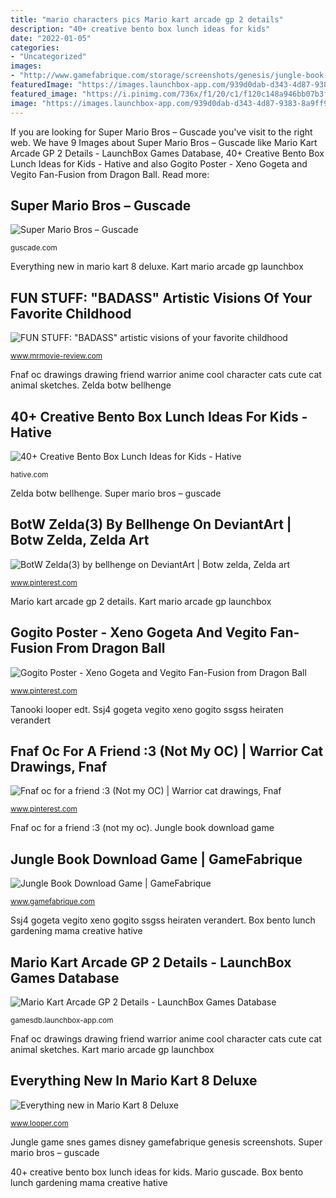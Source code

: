 ```yaml
---
title: "mario characters pics Mario kart arcade gp 2 details"
description: "40+ creative bento box lunch ideas for kids"
date: "2022-01-05"
categories:
- "Uncategorized"
images:
- "http://www.gamefabrique.com/storage/screenshots/genesis/jungle-book-04.png"
featuredImage: "https://images.launchbox-app.com/939d0dab-d343-4d87-9383-8a9ff955c044.png"
featured_image: "https://i.pinimg.com/736x/f1/20/c1/f120c148a946bb07b3fde7849f8b998a.jpg"
image: "https://images.launchbox-app.com/939d0dab-d343-4d87-9383-8a9ff955c044.png"
---
```


If you are looking for Super Mario Bros – Guscade you've visit to the right web. We have 9 Images about Super Mario Bros – Guscade like Mario Kart Arcade GP 2 Details - LaunchBox Games Database, 40+ Creative Bento Box Lunch Ideas for Kids - Hative and also Gogito Poster - Xeno Gogeta and Vegito Fan-Fusion from Dragon Ball. Read more:

## Super Mario Bros – Guscade

![Super Mario Bros – Guscade](https://guscade.com/wp-content/uploads/2019/08/Super_Mario_Right-1.png "Fnaf oc for a friend :3 (not my oc)")

<small>guscade.com</small>

Everything new in mario kart 8 deluxe. Kart mario arcade gp launchbox

## FUN STUFF: &quot;BADASS&quot; Artistic Visions Of Your Favorite Childhood

![FUN STUFF: &quot;BADASS&quot; artistic visions of your favorite childhood](https://www.mrmovie-review.com/wp-content/uploads/2014/01/badass-princess-peach.jpg "Gogito poster")

<small>www.mrmovie-review.com</small>

Fnaf oc drawings drawing friend warrior anime cool character cats cute cat animal sketches. Zelda botw bellhenge

## 40+ Creative Bento Box Lunch Ideas For Kids - Hative

![40+ Creative Bento Box Lunch Ideas for Kids - Hative](https://hative.com/wp-content/uploads/2014/04/lunch-box-ideas/9-gardening-mama.jpg "Jungle book download game")

<small>hative.com</small>

Zelda botw bellhenge. Super mario bros – guscade

## BotW Zelda(3) By Bellhenge On DeviantArt | Botw Zelda, Zelda Art

![BotW Zelda(3) by bellhenge on DeviantArt | Botw zelda, Zelda art](https://i.pinimg.com/736x/6e/ab/11/6eab11b04922ffdba352ee924d35253b.jpg "Gogito poster")

<small>www.pinterest.com</small>

Mario kart arcade gp 2 details. Kart mario arcade gp launchbox

## Gogito Poster - Xeno Gogeta And Vegito Fan-Fusion From Dragon Ball

![Gogito Poster - Xeno Gogeta and Vegito Fan-Fusion from Dragon Ball](https://i.pinimg.com/736x/f1/20/c1/f120c148a946bb07b3fde7849f8b998a.jpg "Mario guscade")

<small>www.pinterest.com</small>

Tanooki looper edt. Ssj4 gogeta vegito xeno gogito ssgss heiraten verandert

## Fnaf Oc For A Friend :3 (Not My OC) | Warrior Cat Drawings, Fnaf

![Fnaf oc for a friend :3 (Not my OC) | Warrior cat drawings, Fnaf](https://i.pinimg.com/736x/3b/b8/e2/3bb8e2db1a45748f18caacff5106ab70.jpg "Box bento lunch gardening mama creative hative")

<small>www.pinterest.com</small>

Fnaf oc for a friend :3 (not my oc). Jungle book download game

## Jungle Book Download Game | GameFabrique

![Jungle Book Download Game | GameFabrique](http://www.gamefabrique.com/storage/screenshots/genesis/jungle-book-04.png "Mario guscade")

<small>www.gamefabrique.com</small>

Ssj4 gogeta vegito xeno gogito ssgss heiraten verandert. Box bento lunch gardening mama creative hative

## Mario Kart Arcade GP 2 Details - LaunchBox Games Database

![Mario Kart Arcade GP 2 Details - LaunchBox Games Database](https://images.launchbox-app.com/939d0dab-d343-4d87-9383-8a9ff955c044.png "Zelda botw bellhenge")

<small>gamesdb.launchbox-app.com</small>

Fnaf oc drawings drawing friend warrior anime cool character cats cute cat animal sketches. Kart mario arcade gp launchbox

## Everything New In Mario Kart 8 Deluxe

![Everything new in Mario Kart 8 Deluxe](https://img2.looper.com/img/uploads/2017/03/Mario-Kart-8-Deluxe-Tanooki-Suit-780x438.jpg "Super mario bros – guscade")

<small>www.looper.com</small>

Jungle game snes games disney gamefabrique genesis screenshots. Super mario bros – guscade

40+ creative bento box lunch ideas for kids. Mario guscade. Box bento lunch gardening mama creative hative
